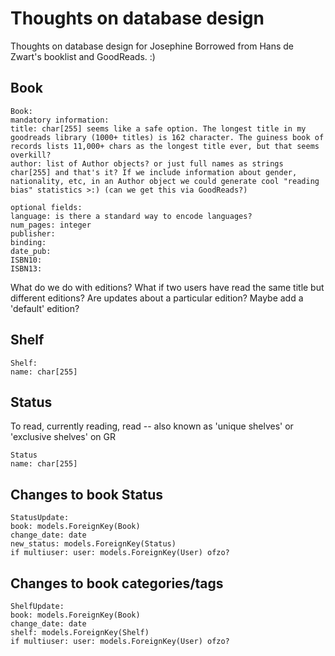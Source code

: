 # Thoughts on database design

Thoughts on database design for Josephine
Borrowed from Hans de Zwart's booklist and GoodReads. :)

## Book

```
Book:
mandatory information:
title: char[255] seems like a safe option. The longest title in my goodreads library (1000+ titles) is 162 character. The guiness book of records lists 11,000+ chars as the longest title ever, but that seems overkill?
author: list of Author objects? or just full names as strings char[255] and that's it? If we include information about gender, nationality, etc, in an Author object we could generate cool "reading bias" statistics >:) (can we get this via GoodReads?)

optional fields:
language: is there a standard way to encode languages?
num_pages: integer
publisher:
binding:
date_pub: 
ISBN10: 
ISBN13: 
```

What do we do with editions? What if two users have read the same title but different editions? Are updates about a particular edition? Maybe add a 'default' edition? 

## Shelf
```
Shelf:
name: char[255]
```

## Status

To read, currently reading, read -- also known as 'unique shelves' or 'exclusive shelves' on GR

```
Status
name: char[255]
```

## Changes to book Status

```
StatusUpdate:
book: models.ForeignKey(Book)
change_date: date
new_status: models.ForeignKey(Status)
if multiuser: user: models.ForeignKey(User) ofzo?
```

## Changes to book categories/tags

```
ShelfUpdate:
book: models.ForeignKey(Book)
change_date: date
shelf: models.ForeignKey(Shelf)
if multiuser: user: models.ForeignKey(User) ofzo?
```
